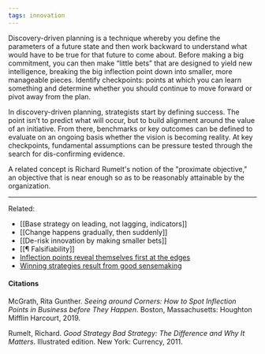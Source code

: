 ```yaml
---
tags: innovation
---
```


Discovery-driven planning is a technique whereby you define the parameters of a future state and then work backward to understand what would have to be true for that future to come about. Before making a big commitment, you can then make “little bets” that are designed to yield new intelligence, breaking the big inflection point down into smaller, more manageable pieces. Identify checkpoints: points at which you can learn something and determine whether you should continue to move forward or pivot away from the plan.

In discovery-driven planning, strategists start by defining success. The point isn’t to predict what will occur, but to build alignment around the value of an initiative. From there, benchmarks or key outcomes can be defined to evaluate on an ongoing basis whether the vision is becoming reality. At key checkpoints, fundamental assumptions can be pressure tested through the search for dis-confirming evidence.

A related concept is Richard Rumelt's notion of the "proximate objective," an objective that is near enough so as to be reasonably attainable by the organization.

---

Related:

-   [[Base strategy on leading, not lagging, indicators]]
-   [[Change happens gradually, then suddenly]]
-   [[De-risk innovation by making smaller bets]]
-   [[¶ Falsifiability]]
-   [Inflection points reveal themselves first at the edges](https://publish.obsidian.md/mobydiction/notes/Inflection+points+reveal+themselves+first+at+the+edges)
-   [Winning strategies result from good sensemaking](https://publish.obsidian.md/mobydiction/notes/Winning+strategies+result+from+good+sensemaking)

#### Citations

McGrath, Rita Gunther. _Seeing around Corners: How to Spot Inflection Points in Business before They Happen_. Boston, Massachusetts: Houghton Mifflin Harcourt, 2019.

Rumelt, Richard. _Good Strategy Bad Strategy: The Difference and Why It Matters_. Illustrated edition. New York: Currency, 2011.